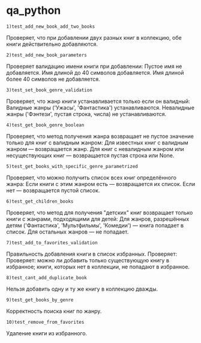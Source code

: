 # qa_python
    1)test_add_new_book_add_two_books
Проверяет, что при добавлении двух разных книг в коллекцию, обе книги действительно добавляются.

    2)test_add_new_book_parameters
Проверяет валидацию имени книги при добавлении:
Пустое имя не добавляется.
Имя длиной до 40 символов добавляется.
Имя длиной более 40 символов не добавляется.

    3)test_set_book_genre_validation
Проверяет, что жанр книги устанавливается только если он валидный:
Валидные жанры ('Ужасы', 'Фантастика') устанавливаются.
Невалидные жанры ('Фэнтези', пустая строка, числа) не устанавливаются.

    4)test_get_book_genre_boolean
Проверяет, что метод получения жанра возвращает не пустое значение только для книг с валидным жанром:
Для известных книг с валидным жанром — возвращается жанр.
Для книг с невалидным жанром или несуществующих книг — возвращается пустая строка или None.

    5)test_get_books_with_specific_genre_parametrized
Проверяет, что можно получить список всех книг определённого жанра:
Если книги с этим жанром есть — возвращается их список.
Если нет — возвращается пустой список.

    6)test_get_children_books
Проверяет, что метод для получения "детских" книг возвращает только книги с жанрами, подходящими для детей:
Для жанров, разрешённых детям ('Фантастика', 'Мультфильмы', 'Комедии') — книга попадает в список.
Для остальных жанров — не попадает.

    7)test_add_to_favorites_validation
Правильность добавления книги в список избранных.
Проверяет: Проверяет: можно ли добавить только существующую книгу в избранное;
книги, которых нет в коллекции, не попадают в избранное.

    8)test_cant_add_duplicate_book
Нельзя добавить одну и ту же книгу в коллекцию дважды.

    9)test_get_books_by_genre
Корректность поиска книг по жанру.

    10)test_remove_from_favorites
Удаление книги из избранного.